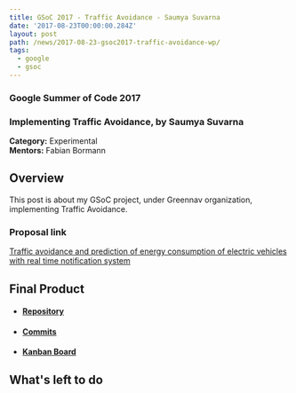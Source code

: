 ```yaml
---
title: GSoC 2017 - Traffic Avoidance - Saumya Suvarna
date: '2017-08-23T00:00:00.284Z'
layout: post
path: /news/2017-08-23-gsoc2017-traffic-avoidance-wp/
tags:
  - google
  - gsoc
---
```


### Google Summer of Code 2017
### Implementing Traffic Avoidance, by Saumya Suvarna

**Category:** Experimental  
**Mentors:** Fabian Bormann

## Overview

This post is about my GSoC project, under Greennav organization, implementing Traffic Avoidance.

### Proposal link

[Traffic avoidance and prediction of energy consumption of electric vehicles with real time notification system](https://github.com/Greennav/greennav.github.io/files/1253903/Saumya_Suvarna_Proposal_GSoC2017.pdf)

## Final Product

  * #### [Repository](https://github.com/Greennav/machine-learning)

  * #### [Commits](https://github.com/Greennav/machine-learning/commits/master)

  * #### [Kanban Board](https://github.com/orgs/Greennav/projects/5)

## What's left to do
